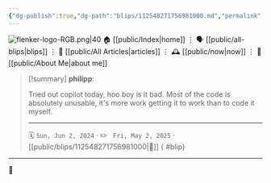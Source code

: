 ```yaml
---
{"dg-publish":true,"dg-path":"blips/112548271756981000.md","permalink":"/blips/112548271756981000/","title":"philipp on mastodon @ 2024-06-02"}
---
```



<div class="transclusion internal-embed is-loaded"><div class="markdown-embed">




![flenker-logo-RGB.png|40](/img/user/attachments/flenker-logo-RGB.png)
🏠 [[public/Index\|home]]  ⋮ 🗣️ [[public/all-blips\|blips]] ⋮  📝 [[public/All Articles\|articles]]  ⋮ 🕰️ [[public/now\|now]] ⋮ 🪪 [[public/About Me\|about me]]


</div></div>


> [!summary] **philipp**:
>
> Tried out copilot today, hoo boy is it bad. Most of the code is absolutely unusable, it's more work getting it to work than to code it myself.
> - - -
>
> 🗓️ <code>Sun, Jun 2, 2024</code>  · ✏️ <code> Fri, May 2, 2025</code>  · [[public/blips/112548271756981000\|🔗]]
{ #blip}


- - -

 👾
